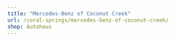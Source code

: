 ```yaml
---
title: "Mercedes-Benz of Coconut Creek"
url: /coral-springs/mercedes-benz-of-coconut-creek/
shop: Autohaus
---
```

